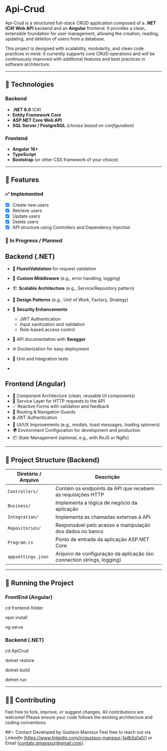 # Api-Crud

Api-Crud is a structured full-stack CRUD application composed of a **.NET (C#) Web API** backend and an **Angular** frontend. It provides a clean, extensible foundation for user management, allowing the creation, reading, updating, and deletion of users from a database.

This project is designed with scalability, modularity, and clean code practices in mind. It currently supports core CRUD operations and will be continuously improved with additional features and best practices in software architecture.

---

## 🔧 Technologies

### Backend
- **.NET 8.0** (C#)
- **Entity Framework Core**
- **ASP.NET Core Web API**
- **SQL Server / PostgreSQL** *(choose based on configuration)*

### Frontend
- **Angular 16+**
- **TypeScript**
- **Bootstrap** (or other CSS framework of your choice)

---

## 📌 Features

### ✅ Implemented
- [x] Create new users
- [x] Retrieve users
- [x] Update users
- [x] Delete users
- [x] API structure using Controllers and Dependency Injection

### 🚧 In Progress / Planned

## Backend (.NET)
- 🔄 **FluentValidation** for request validation
- 🧱 **Custom Middleware** (e.g., error handling, logging)
- 🏗 **Scalable Architecture** (e.g., Service/Repository pattern)
- 🧠 **Design Patterns** (e.g., Unit of Work, Factory, Strategy)
- 🔐 **Security Enhancements**
  - JWT Authentication
  - Input sanitization and validation
  - Role-based access control
- 📄 API documentation with **Swagger**
- 🌐 Dockerization for easy deployment
- 🧪 Unit and Integration tests

- 
## Frontend (Angular)
- 📐 Component Architecture (clean, reusable UI components)
- 📡 Service Layer for HTTP requests to the API
- ✅ Reactive Forms with validation and feedback
- 🚥 Routing & Navigation Guards
- 🔒 JWT Authentication
- 🎨 UI/UX Improvements (e.g., modals, toast messages, loading spinners)
- 🌍 Environment Configuration for development and production
- 📦 State Management (optional, e.g., with RxJS or NgRx)

---

## 📁 Project Structure (Backend)

| Diretório / Arquivo | Descrição                                                              |
| ------------------- | ---------------------------------------------------------------------- |
| `Controllers/`      | Contém os endpoints da API que recebem as requisições HTTP             |
| `Business/`         | Implementa a lógica de negócio da aplicação                            |
| `Integration/`      | Implementa as chamadas externas à API.                                 |
| `Repositories/`     | Responsável pelo acesso e manipulação dos dados no banco               |
| `Program.cs`        | Ponto de entrada da aplicação ASP.NET Core                             |
| `appsettings.json`  | Arquivo de configuração da aplicação (ex: connection strings, logging) |

---

## 🧪 Running the Project

### FrontEnd (Angular)
cd frontend-folder

npm install

ng serve

### Backend (.NET)
cd ApiCrud

dotnet restore

dotnet build

dotnet run

---

## 🧑‍💻 Contributing
Feel free to fork, improve, or suggest changes. All contributions are welcome! Please ensure your code follows the existing architecture and coding conventions.

##✨ Contact
Developed by Gustavo Manssur
Feel free to reach out via LinkedIn [https://www.linkedin.com/in/gustavo-manssur-1a4b5a1a0/] or Email [contato.gmanssur@gmail.com].
